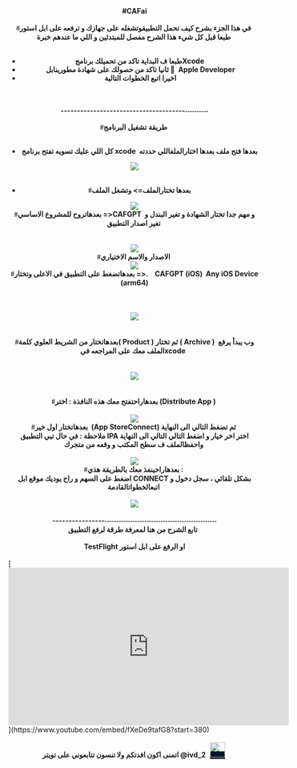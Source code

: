 <div style="text-align: center;"><span style="background-color: var(--Cbody); font-family: var(--Cfont);"><b>#CAFai</b></span></div><div style="font-family: var(--Cfont); white-space-collapse: preserve-breaks; text-align: center;"><b><br></b></div><div style="font-family: var(--Cfont); white-space-collapse: preserve-breaks; text-align: center;"><b><span style="font-family: Rabar_021; background-color: var(--Cbody);">#</span>في هذا الجزء بشرح كيف تحمل التطبيقوتشغله على جهازك و ترفعه على ابل استور&nbsp;</b></div><div style="font-family: var(--Cfont); white-space-collapse: preserve-breaks; text-align: center;"><b>طبعا قبل كل شيء هذا الشرح مفصل للمبتدئين و اللي ما عندهم خبرة&nbsp;</b></div><div style="font-family: var(--Cfont); white-space-collapse: preserve-breaks; text-align: center;"><b><br style="font-family: var(--Cfont);"></b></div><div style="font-family: var(--Cfont); white-space-collapse: preserve-breaks;"><b></b><ul style="font-family: var(--Cfont);"><b></b><li style="text-align: center; font-family: var(--Cfont);"><b>طبعا ف البداية تاكد من تحميلك برنامجXcode&nbsp;</b></li><b></b><li style="text-align: center; font-family: var(--Cfont);"><b>ثانيا تاكد من حصولك على شهادة مطورينابل&nbsp;&nbsp; Apple Developer</b></li><b></b><li style="text-align: center; font-family: var(--Cfont);"><b>اخيرا اتبع الخطوات التالية</b></li><b></b></ul><b></b><div style="text-align: center;"><b><br></b></div><b></b><div style="text-align: center;"><b><br></b></div><b></b><div style="text-align: center;"><b>--------------------------------------<span style="font-family: Rabar_021; background-color: var(--Cbody);">----------</span></b></div><b></b><div style="text-align: center;"><b><span style="font-family: Rabar_021; background-color: var(--Cbody);"><br></span></b></div><b></b><div style="text-align: center;"><b><span style="font-family: Rabar_021; white-space-collapse: collapse; background-color: var(--Cbody);">#</span><span style="font-family: Rabar_021; background-color: var(--Cbody);">طريقة تشغيل البرنامج&nbsp;</span></b></div><b></b><div style="text-align: center;"><b><span style="font-family: Rabar_021; background-color: var(--Cbody);"><br></span></b></div><b></b><div style="text-align: right;"><b></b><ul><b></b><li style="text-align: center;"><b>كل اللي عليك تسويه تفتح برنامج xcode&nbsp; بعدها فتح ملف بعدها اختارالملفاللي حددته&nbsp;</b></li><b></b></ul><b></b></div></div><div style="text-align: center;"><b><img src="https://i.postimg.cc/D0wPjZf1/image.png" ;"="" style="font-family: var(--Cfont);"><br></b></div><div style="text-align: center;"><b><br></b></div><div><ul><li style="text-align: center;"><b><span style="font-family: Rabar_021; white-space-collapse: preserve-breaks;"><span style="font-family: Rabar_021; white-space-collapse: collapse;">#</span></span>بعدها تختارالملف=&gt; وتشغل الملف&nbsp;</b></li></ul></div><div style="text-align: center;"><b><img src="https://i.postimg.cc/mZ1nGpTM/image.png" style="font-family: var(--Cfont);"></b></div><div style="text-align: center;"><b><span style="font-family: Rabar_021; background-color: var(--Cbody);">#</span>بعدهاتروح للمشروع الاساسي =&gt;CAFGPT&nbsp; و مهم جدا تختار الشهادة و تغير البندل و تغير اصدار التطبيق&nbsp;</b></div><div style="text-align: center;"><b><br></b></div><div style="text-align: center;"><b><br></b></div><div style="text-align: center;"><b><img src="https://i.postimg.cc/wv7nBGzR/image.png" style="font-family: var(--Cfont);"></b></div><div style="text-align: center;"><b><span style="font-family: Rabar_021; background-color: var(--Cbody);">#</span>الاصدار والاسم الاختياري&nbsp;</b></div><div style="text-align: center;"><b><img src="https://i.postimg.cc/QMxfH01X/image.png" style="font-family: Rabar_021; background-color: var(--Cbody);"><br></b></div><div style="text-align: center;"><b><span style="font-family: Rabar_021; background-color: var(--Cbody);">#</span>بعدهاتضغط على التطبيق في الاعلى وتختار =&gt;.&nbsp; &nbsp; CAFGPT (iOS)&nbsp; Any iOS Device (arm64)</b></div><div style="text-align: center;"><b><br></b></div><div style="text-align: center;"><b><br></b></div><div style="text-align: center;"><b><br></b></div><div style="text-align: center;"><b><img src="https://i.postimg.cc/FzWrXPy7/image.png" style="font-family: Rabar_021; background-color: var(--Cbody);"><br></b></div><div style="text-align: center;"><b><br></b></div><div style="text-align: center;"><b><br></b></div><div style="text-align: center;"><b><span style="font-family: Rabar_021; background-color: var(--Cbody);">#</span>بعدهاتختار من الشريط العلوي كلمة(&nbsp;Product ) ثم تختار ( Archive )&nbsp; وب يبدأ يرفع الملف معك على المراجعه فيxcode&nbsp;&nbsp;</b></div><div style="text-align: center;"><b><br></b></div><div style="text-align: center;"><b><br></b></div><div style="text-align: center;"><b><img src="https://i.postimg.cc/B6d6j78k/image.png" style="font-family: Rabar_021; background-color: var(--Cbody);"><br></b></div><div style="text-align: center;"><b><br></b></div><div style="text-align: center;"><b><br></b></div><div style="text-align: center;"><b><span style="font-family: Rabar_021; background-color: var(--Cbody);">#</span>بعدهاراحتفتح معك هذه النافذة : اختر (Distribute App )&nbsp;</b></div><div style="text-align: center;"><b><br></b></div><div style="text-align: center;"><b><img src="https://i.postimg.cc/mkk2cMXX/image.png" style="font-family: Rabar_021; background-color: var(--Cbody);"><br></b></div><div style="text-align: center;"><b><span style="font-family: Rabar_021; background-color: var(--Cbody);">#</span>بعدهاتختار اول خير&nbsp; (App StoreConnect) ثم تضغط التالي الى النهاية&nbsp;</b></div><div style="text-align: center;"><b>ملاحظة : في حال تبي التطبيق IPA اختر اخر خيار و اضغط التالي التالي الى النهاية واحفظالملف ف سطح المكتب و وقعه من متجرك&nbsp;</b></div><div style="text-align: center;"><b><br></b></div><div style="text-align: center;"><b><img src="https://i.postimg.cc/nrffxm89/image.png" style="font-family: Rabar_021; background-color: var(--Cbody);"><br></b></div><div style="text-align: center;"><b><span style="font-family: Rabar_021; background-color: var(--Cbody);">#</span>بعدهاراحينفذ معك بالطريقة هذي :&nbsp;</b></div><div style="text-align: center;"><b>اضغط على السهم و راح يوديك موقع ابل CONNECT بشكل تلقائي ، سجل دخول و اتبعالخطواتالقادمة&nbsp;</b></div><div style="text-align: center;"><b><br></b></div><div style="text-align: center;"><b><img src="https://i.postimg.cc/prLYpGMw/image.png" style="font-family: Rabar_021; background-color: var(--Cbody);"><br></b></div><div style="text-align: center;"><b><br></b></div><div style="text-align: center;"><b>----------------<span style="font-family: Rabar_021; background-color: var(--Cbody);">----------------</span><span style="font-family: Rabar_021; background-color: var(--Cbody);">--------------------------------</span></b></div><div style="text-align: center;"><b>تابع الشرح من هنا لمعرفة طرقة لرفع التطبيق &nbsp;</b></div><div style="text-align: center;"><b><br>TestFlight او الرفع على ابل استور </b></div><div style="text-align: center;"><br></div>[<iframe width="560" height="315" src="https://www.youtube.com/embed/fXeDe9tafG8?start=380" title="YouTube video player" frameborder="0" allow="accelerometer; autoplay; clipboard-write; encrypted-media; gyroscope; picture-in-picture; web-share" allowfullscreen=""></iframe>](https://www.youtube.com/embed/fXeDe9tafG8?start=380)<div style="text-align: center;"><br></div><div style="text-align: center;"><b>اتمنى اكون افدتكم ولا تنسون تتابعوني على تويتر @ivd_2&nbsp;<a target="_blank" href="https://twitter.com/ivd_2" style="font-family: Rabar_021; text-decoration-line: underline; list-style: none; scroll-behavior: smooth; background-color: rgb(9, 20, 39); margin-left: 5px; color: inherit !important; cursor: pointer !important;"><img height="30" src="https://drstore.net/images/icons/twitter.png" style="list-style: none; scroll-behavior: smooth; border-style: none; margin-bottom: 10px; font-family: var(--Cfont) !important;"></a>&nbsp;</b></div>&nbsp;&nbsp;
